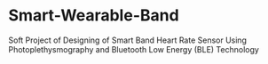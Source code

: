 # Smart-Wearable-Band
Soft Project of Designing of Smart Band Heart Rate Sensor Using Photoplethysmography and Bluetooth Low Energy (BLE) Technology
